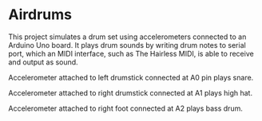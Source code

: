 # Airdrums

This project simulates a drum set using accelerometers connected to an Arduino Uno board. It plays drum sounds by writing drum notes to serial port, which an MIDI interface, such as The Hairless MIDI, is able to receive and output as sound.

Accelerometer attached to left drumstick connected at A0 pin plays snare.

Accelerometer attached to right drumstick connected at A1 plays high hat.

Accelerometer attached to right foot connected at A2 plays bass drum.
